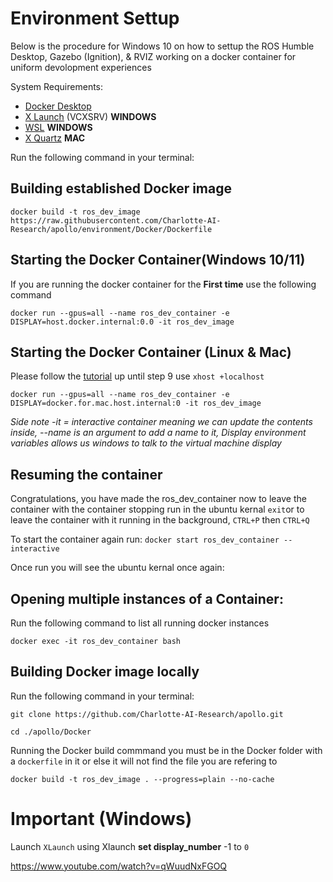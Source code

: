 
# Environment Settup

Below is the procedure for Windows 10 on how to settup the ROS Humble Desktop, Gazebo (Ignition), & RVIZ working on a docker container for uniform devolopment experiences

  

System Requirements:

- [Docker Desktop](https://www.docker.com/products/docker-desktop/)
- [X Launch](https://sourceforge.net/projects/vcxsrv/) (VCXSRV) **WINDOWS**
- [WSL]() **WINDOWS**
- [X Quartz](https://www.xquartz.org/) **MAC**

  

Run the following command in your terminal:

## Building established Docker image

```
docker build -t ros_dev_image https://raw.githubusercontent.com/Charlotte-AI-Research/apollo/environment/Docker/Dockerfile
```
  

## Starting the Docker Container(Windows 10/11)

If you are running the docker container for the **First time** use the following command

```
docker run --gpus=all --name ros_dev_container -e DISPLAY=host.docker.internal:0.0 -it ros_dev_image
```

## Starting the Docker Container (Linux & Mac)
Please follow the [tutorial](https://gist.github.com/sorny/969fe55d85c9b0035b0109a31cbcb088) up until step 9 use `xhost +localhost`
```
docker run --gpus=all --name ros_dev_container -e DISPLAY=docker.for.mac.host.internal:0 -it ros_dev_image
```

*Side note -it = interactive container meaning we can update the contents inside, --name is an argument to add a name to it, Display environment variables allows us windows to talk to the virtual machine display*

## Resuming the container
  

Congratulations, you have made the ros_dev_container now to leave the container with the container stopping run in the ubuntu kernal `exit`or to leave the container with it running in the background, `CTRL+P` then `CTRL+Q` 

To start the container again run:
```docker start ros_dev_container --interactive ```


Once run you will see the ubuntu kernal once again:
  

## Opening multiple instances of a Container:

Run the following command to list all running docker instances
```
docker exec -it ros_dev_container bash
```

  ## Building Docker image locally

Run the following command in your terminal:

```
git clone https://github.com/Charlotte-AI-Research/apollo.git
```

```
cd ./apollo/Docker
```
Running the Docker build commmand you must be in the Docker folder with a `dockerfile` in it or else it will not find the file you are refering to
```
docker build -t ros_dev_image . --progress=plain --no-cache
```


# Important (Windows)

Launch `XLaunch` using Xlaunch **set display_number** -1 to `0`

  
  
  

https://www.youtube.com/watch?v=qWuudNxFGOQ
